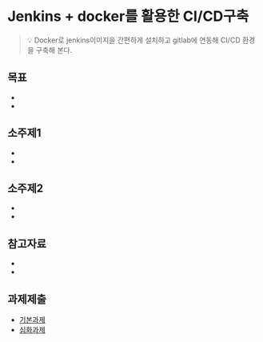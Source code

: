 # Jenkins + docker를 활용한 CI/CD구축
> :bulb: Docker로 jenkins이미지을 간편하게 설치하고 gitlab에 연동해 CI/CD 환경을 구축해 본다.

## 목표
- 
- 

## 소주제1
-
-

## 소주제2
-
-

## 참고자료
-
-

## 과제제출
- [기본과제](기본과제)
- [심화과제](심화과제)
